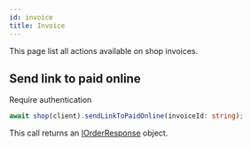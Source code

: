 ```yaml
---
id: invoice
title: Invoice
---
```


This page list all actions available on shop invoices.

## Send link to paid online

<span class="badge badge--warning">Require authentication</span>

```ts
await shop(client).sendLinkToPaidOnline(invoiceId: string);
```

This call returns an [IOrderResponse](../shop-types#iorderresponse) object.